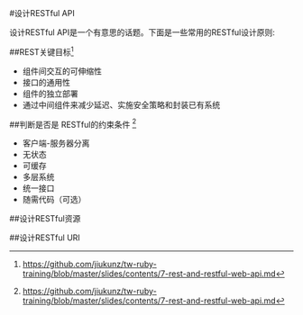 #设计RESTful API

设计RESTful API是一个有意思的话题。下面是一些常用的RESTful设计原则:

##REST关键目标[^restapi]

- 组件间交互的可伸缩性
- 接口的通用性
- 组件的独立部署
- 通过中间组件来减少延迟、实施安全策略和封装已有系统

##判断是否是 RESTful的约束条件 [^restapi]

 - 客户端-服务器分离
 - 无状态
 - 可缓存
 - 多层系统
 - 统一接口
 - 随需代码（可选）

##设计RESTful资源

##设计RESTful URI

[^restapi]:https://github.com/jiukunz/tw-ruby-training/blob/master/slides/contents/7-rest-and-restful-web-api.md
